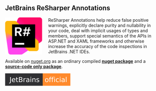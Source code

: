 ## JetBrains ReSharper Annotations

<img src="https://raw.githubusercontent.com/JetBrains/JetBrains.Annotations/refs/heads/main/src/icon.png" align="left" width="120px" style="margin-right: 20px"> ReSharper Annotations help reduce false positive warnings, explicitly declare purity and nullability in your code, deal with implicit usages of types and members, support special semantics of the APIs in ASP.NET and XAML frameworks and otherwise increase the accuracy of the code inspections in JetBrains .NET IDEs.



Available on <ins>nuget.org</ins> as an ordinary compiled [**nuget package**](https://www.nuget.org/packages/JetBrains.Annotations) and a [**source-code only package**](https://www.nuget.org/packages/JetBrains.Annotations.Sources).

[![official JetBrains project](https://raw.githubusercontent.com/JetBrains/JetBrains.Annotations/refs/heads/main/src/jb_badge.svg)](https://confluence.jetbrains.com/display/ALL/JetBrains+on+GitHub)